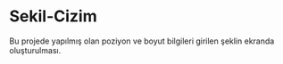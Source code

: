 # Sekil-Cizim

Bu projede yapılmış olan poziyon ve boyut bilgileri girilen şeklin ekranda oluşturulması.
